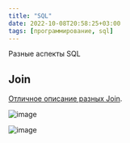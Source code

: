 ```yaml
---
title: "SQL"
date: 2022-10-08T20:58:25+03:00
tags: [программирование, sql]
---
```


Разные аспекты SQL

## Join

[Отличное описание разных Join](http://www.skillz.ru/dev/php/article-Obyasnenie_SQL_obedinenii_JOIN_INNER_OUTER.html).

![image](https://habrastorage.org/webt/2j/nx/26/2jnx26unkkrjzncio2kjbbe77ik.jpeg)

![image](https://habrastorage.org/webt/vm/1u/mc/vm1umcjqsqh6inlyoms8jvl4nnu.jpeg)
